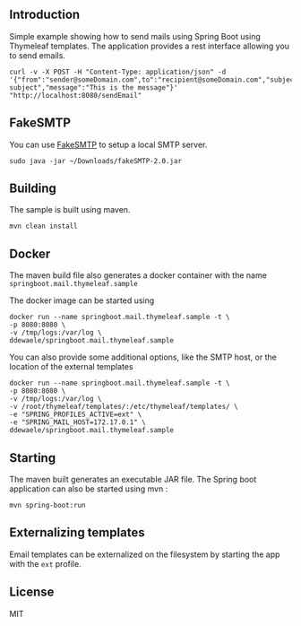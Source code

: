 ## Introduction
Simple example showing how to send mails using Spring Boot using Thymeleaf templates.
The application provides a rest interface allowing you to send emails.

```
curl -v -X POST -H "Content-Type: application/json" -d '{"from":"sender@someDomain.com",to":"recipient@someDomain.com","subject":"The subject","message":"This is the message"}'  "http://localhost:8080/sendEmail"
```

## FakeSMTP

You can use [FakeSMTP](https://nilhcem.github.io/FakeSMTP/) to setup a local SMTP server.

```
sudo java -jar ~/Downloads/fakeSMTP-2.0.jar 
```

## Building
The sample is built using maven. 
```
mvn clean install
```

## Docker
The maven build file also generates a docker container with the name `springboot.mail.thymeleaf.sample`

The docker image can be started using

```
docker run --name springboot.mail.thymeleaf.sample -t \
-p 8080:8080 \
-v /tmp/logs:/var/log \
ddewaele/springboot.mail.thymeleaf.sample
```

You can also provide some additional options, like the SMTP host, or the location of the external templates

```
docker run --name springboot.mail.thymeleaf.sample -t \
-p 8080:8080 \
-v /tmp/logs:/var/log \
-v /root/thymeleaf/templates/:/etc/thymeleaf/templates/ \
-e "SPRING_PROFILES_ACTIVE=ext" \
-e "SPRING_MAIL_HOST=172.17.0.1" \
ddewaele/springboot.mail.thymeleaf.sample
```

## Starting
The maven built generates an executable JAR file.
The Spring boot application can  also be started using mvn :
```
mvn spring-boot:run
```

## Externalizing templates

Email templates can be externalized on the filesystem by starting the app with the `ext` profile.




## License
MIT